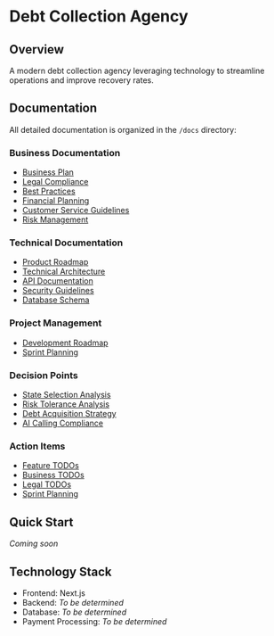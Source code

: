 # Debt Collection Agency

## Overview

A modern debt collection agency leveraging technology to streamline operations and improve recovery rates.

## Documentation

All detailed documentation is organized in the `/docs` directory:

### Business Documentation

-   [Business Plan](docs/BUSINESS_PLAN.md)
-   [Legal Compliance](docs/LEGAL_COMPLIANCE.md)
-   [Best Practices](docs/BEST_PRACTICES.md)
-   [Financial Planning](docs/FINANCIAL_PLANNING.md)
-   [Customer Service Guidelines](docs/CUSTOMER_SERVICE.md)
-   [Risk Management](docs/RISK_MANAGEMENT.md)

### Technical Documentation

-   [Product Roadmap](docs/PRODUCT.md)
-   [Technical Architecture](docs/TECHNICAL_ARCHITECTURE.md)
-   [API Documentation](docs/API_DOCUMENTATION.md)
-   [Security Guidelines](docs/SECURITY.md)
-   [Database Schema](docs/DATABASE_SCHEMA.md)

### Project Management

-   [Development Roadmap](docs/DEVELOPMENT_ROADMAP.md)
-   [Sprint Planning](docs/SPRINT_PLANNING.md)

### Decision Points

-   [State Selection Analysis](decisions/STATE_SELECTION.md)
-   [Risk Tolerance Analysis](decisions/RISK_TOLERANCE.md)
-   [Debt Acquisition Strategy](decisions/DEBT_ACQUISITION.md)
-   [AI Calling Compliance](decisions/AI_CALLING_COMPLIANCE.md)

### Action Items

-   [Feature TODOs](todo/FEATURES.md)
-   [Business TODOs](todo/BUSINESS.md)
-   [Legal TODOs](todo/LEGAL.md)
-   [Sprint Planning](docs/SPRINT_PLANNING.md)

## Quick Start

_Coming soon_

## Technology Stack

-   Frontend: Next.js
-   Backend: _To be determined_
-   Database: _To be determined_
-   Payment Processing: _To be determined_
